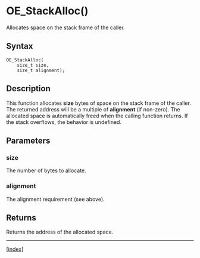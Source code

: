 # OE_StackAlloc()

Allocates space on the stack frame of the caller.

## Syntax

    OE_StackAlloc(
        size_t size,
        size_t alignment);
## Description 

This function allocates **size** bytes of space on the stack frame of the caller. The returned address will be a multiple of **alignment** (if non-zero). The allocated space is automatically freed when the calling function returns. If the stack overflows, the behavior is undefined.





## Parameters

### size

The number of bytes to allocate.


### alignment

The alignment requirement (see above).


## Returns

Returns the address of the allocated space.


---
[[index]](index.md)

